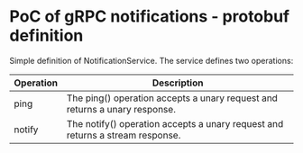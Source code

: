 # PoC of gRPC notifications - protobuf definition
Simple definition of NotificationService. The service defines two operations:

| Operation | Description                                                                   |
|-----------|-------------------------------------------------------------------------------|
| ping      | The ping() operation accepts a unary request and returns a unary response.    |
| notify    | The notify() operation accepts a unary request and returns a stream response. |